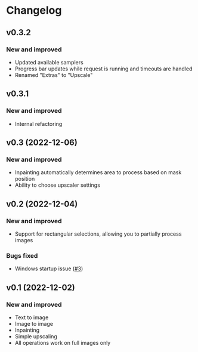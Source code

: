 # Changelog

## v0.3.2

### New and improved

- Updated available samplers
- Progress bar updates while request is running and timeouts are handled
- Renamed "Extras" to "Upscale"

## v0.3.1

### New and improved

- Internal refactoring

## v0.3 (2022-12-06)

### New and improved

- Inpainting automatically determines area to process based on mask position
- Ability to choose upscaler settings

## v0.2 (2022-12-04)

### New and improved

- Support for rectangular selections, allowing you to partially process images

### Bugs fixed

- Windows startup issue ([#3](https://github.com/tgiesselmann/gimp-stable-boy/pull/3))

## v0.1 (2022-12-02)

### New and improved

- Text to image
- Image to image
- Inpainting
- Simple upscaling
- All operations work on full images only
